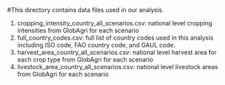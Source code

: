 #This directory contains data files used in our analysis.
1. cropping_intensity_country_all_scenarios.csv: national level cropping intensities from GlobAgri for each scenario
1. full_country_codes.csv: full list of country codes used in this analysis including ISO code, FAO country code, and GAUL code.
1. harvest_area_country_all_scenarios.csv:	national level harvest area for each crop type from GlobAgri for each scenario
1. livestock_area_country_all_scenarios.csv: national level livestock areas from GlobAgri for each scenario

